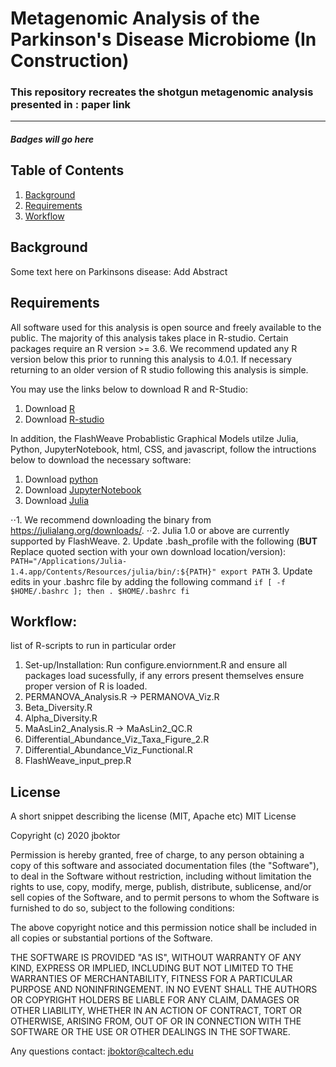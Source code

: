 # Metagenomic Analysis of the Parkinson's Disease Microbiome (In Construction)
### This repository recreates the shotgun metagenomic analysis presented in : paper link

***

##### Badges will go here

## Table of Contents
1. [Background](#Background)
2. [Requirements]("#Requirements")
3. [Workflow](#Workflow)

## Background
Some text here on Parkinsons disease: Add Abstract


## Requirements
All software used for this analysis is open source and freely available to the public. 
The majority of this analysis takes place in R-studio. Certain packages require an R version >= 3.6. 
We recommend updated any R version below this prior to running this analysis to 4.0.1.
If necessary returning to an older version of R studio following this analysis is simple. 

You may use the links below to download R and R-Studio:

1. Download [R](https://www.r-project.org/) 
2. Download [R-studio](https://rstudio.com/products/rstudio/download/)

In addition, the FlashWeave Probablistic Graphical Models utilze Julia, Python, JupyterNotebook, 
html, CSS, and javascript, follow the intructions below to download the necessary software:

1. Download [python](https://www.python.org/downloads/)
2. Download [JupyterNotebook](https://jupyter.org/install)
3. Download [Julia](https://julialang.org/)

⋅⋅1. We recommend downloading the binary from https://julialang.org/downloads/. 
⋅⋅2. Julia 1.0 or above are currently supported by FlashWeave.
2. Update .bash_profile with the following (__BUT__ Replace quoted section with your own download location/version):
`PATH="/Applications/Julia-1.4.app/Contents/Resources/julia/bin/:${PATH}"
export PATH`
3. Update edits in your .bashrc file by adding the following command
`if [ -f $HOME/.bashrc ]; then
    . $HOME/.bashrc
fi`

## Workflow:
list of R-scripts to run in particular order

1. Set-up/Installation: Run configure.enviornment.R and ensure all packages load sucessfully, if any errors present themselves ensure proper version of R is loaded.
2. PERMANOVA_Analysis.R -> PERMANOVA_Viz.R
3. Beta_Diversity.R
4. Alpha_Diversity.R
5. MaAsLin2_Analysis.R -> MaAsLin2_QC.R
6. Differential_Abundance_Viz_Taxa_Figure_2.R
7. Differential_Abundance_Viz_Functional.R
8. FlashWeave_input_prep.R

## License
A short snippet describing the license (MIT, Apache etc)
MIT License

Copyright (c) 2020 jboktor

Permission is hereby granted, free of charge, to any person obtaining a copy
of this software and associated documentation files (the "Software"), to deal
in the Software without restriction, including without limitation the rights
to use, copy, modify, merge, publish, distribute, sublicense, and/or sell
copies of the Software, and to permit persons to whom the Software is
furnished to do so, subject to the following conditions:

The above copyright notice and this permission notice shall be included in all
copies or substantial portions of the Software.

THE SOFTWARE IS PROVIDED "AS IS", WITHOUT WARRANTY OF ANY KIND, EXPRESS OR
IMPLIED, INCLUDING BUT NOT LIMITED TO THE WARRANTIES OF MERCHANTABILITY,
FITNESS FOR A PARTICULAR PURPOSE AND NONINFRINGEMENT. IN NO EVENT SHALL THE
AUTHORS OR COPYRIGHT HOLDERS BE LIABLE FOR ANY CLAIM, DAMAGES OR OTHER
LIABILITY, WHETHER IN AN ACTION OF CONTRACT, TORT OR OTHERWISE, ARISING FROM,
OUT OF OR IN CONNECTION WITH THE SOFTWARE OR THE USE OR OTHER DEALINGS IN THE
SOFTWARE.


Any questions contact: jboktor@caltech.edu
